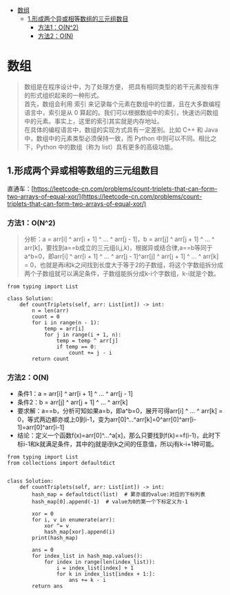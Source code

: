 <!-- TOC -->

- [数组](#数组)
    - [1.形成两个异或相等数组的三元组数目](#1形成两个异或相等数组的三元组数目)
        - [方法1：O(N^2)](#方法1on^2)
        - [方法2：O(N)](#方法2on)

<!-- /TOC -->

# 数组
> 数组是在程序设计中，为了处理方便， 把具有相同类型的若干元素按有序的形式组织起来的一种形式。      
首先，数组会利用 索引 来记录每个元素在数组中的位置，且在大多数编程语言中，索引是从 0 算起的。我们可以根据数组中的索引，快速访问数组中的元素。事实上，这里的索引其实就是内存地址。      
在具体的编程语言中，数组的实现方式具有一定差别。比如 C++ 和 Java 中，数组中的元素类型必须保持一致，而 Python 中则可以不同。相比之下，Python 中的数组（称为 list）具有更多的高级功能。

## 1.形成两个异或相等数组的三元组数目
直通车：[https://leetcode-cn.com/problems/count-triplets-that-can-form-two-arrays-of-equal-xor/](https://leetcode-cn.com/problems/count-triplets-that-can-form-two-arrays-of-equal-xor/)

### 方法1：O(N^2)
> 分析：a = arr[i] ^ arr[i + 1] ^ ... ^ arr[j - 1]，b = arr[j] ^ arr[j + 1] ^ ... ^ arr[k]，要找到a==b成立的三元组(i,j,k)，根据异或结合律,a==b等同于a^b=0，即arr[i] ^ arr[i + 1] ^ ... ^ arr[j - 1]^arr[j] ^ arr[j + 1] ^ ... ^ arr[k] = 0，也就是再i和k之间找到长度大于等于2的子数组，将这个字数组拆分成两个子数组就可以满足条件，子数组能拆分成k-i个字数组，k-i就是个数。

```python3
from typing import List

class Solution:
    def countTriplets(self, arr: List[int]) -> int:
        n = len(arr)
        count = 0
        for i in range(n - 1):
            temp = arr[i]
            for j in range(i + 1, n):
                temp = temp ^ arr[j]
                if temp == 0:
                    count += j - i
        return count
```

### 方法2：O(N)
- 条件1：a = arr[i] ^ arr[i + 1] ^ ... ^ arr[j - 1]
- 条件2：b = arr[j] ^ arr[j + 1] ^ ... ^ arr[k]
- 要求解：a==b，分析可知如果a=b，即a^b=0，展开可得arr[i] ^ ... ^ arr[k] = 0，等式两边都亦或上0到i-1，变为arr[0]^...^arr[k]=0^arr[0]^arr[i-1]=arr[0]^arr[i-1]
- 结论：定义一个函数f(x)=arr[0]^...^a[x]，那么只要找到f(k)==f(i-1)，此时下标i-1和k就满足条件，其中的j就是i到k之间的任意值，所以j有k-i+1种可能。

```python3
from typing import List
from collections import defaultdict


class Solution:
    def countTriplets(self, arr: List[int]) -> int:
        hash_map = defaultdict(list)  # 累亦或的value:对应的下标列表
        hash_map[0].append(-1)  # value为0的第一个下标定义为-1

        xor = 0
        for i, v in enumerate(arr):
            xor ^= v
            hash_map[xor].append(i)
        print(hash_map)

        ans = 0
        for index_list in hash_map.values():
            for index in range(len(index_list)):
                i = index_list[index] + 1
                for k in index_list[index + 1:]:
                    ans += k - i
        return ans
```









